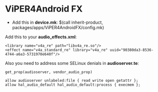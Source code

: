 # ViPER4Android FX
- Add this in **device.mk**: $(call inherit-product, packages/apps/ViPER4AndroidFX/config.mk)

Add this to your **audio_effects.xml**:

    <library name="v4a_re" path="libv4a_re.so"/>
    <effect name="v4a_standard_re" library="v4a_re" uuid="90380da3-8536-4744-a6a3-5731970e640f"/>

Also you need to address some SELinux denials in **audioserver.te**:

    get_prop(audioserver, vendor_audio_prop)

    allow audioserver unlabeled:file { read write open getattr };
    allow hal_audio_default hal_audio_default:process { execmem };
